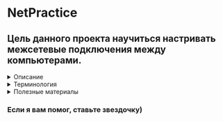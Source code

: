 # NetPractice

## Цель данного проекта научиться  настривать межсетевые подключения между компьютерами.

<details>
<summary>Описание</summary>
 
[subject](https://github.com/luta-wolf/NetPractice/blob/master/subject/en.subject.pdf)

Вам придется настроить небольшие сети. Для этого необходимо будет понять, как работает TCP/IP-адресация.
Вам нужно будет пройти 10 уровней (т.е. 10 упражнений) и включить их в свой Git репозиторий.

Сначала загрузите файл (`net_practice.tgz`), прикрепленный к странице проекта.
Затем извлеките файлы в любую нужную папку.
В этой папке запустите index.html файл.
Этот интерфейс должен открыться в вашем веб-браузере:

<img width="748" alt="image" src="https://user-images.githubusercontent.com/58044383/173697470-c82283ad-f385-4df5-a486-be94ff4ebccd.png">

 - Вы можете попрактиковаться, если введете свой логин в поле
 - Или вы можете попробовать версию "экзамен", если оставите поле пустым.

Для обучения доступно 10 уровней.Для каждого уровня появляется нефункционирующая сетевая диаграмма.
В верхней части окна вы увидите цель, которую нужно достичь: проблемы, которые нужно решить,
чтобы сеть работала нормально. Есть две кнопки, которые вы можете использовать:
• "Проверьте еще раз", чтобы убедиться, что ваша конфигурация была правильной или нет.
• "Получите мою конфигурацию", чтобы загрузить вашу конфигурацию для отправки в гит репозиторий.

<img width="900" alt="image" src="https://user-images.githubusercontent.com/58044383/173689800-cb9f0382-5a0f-4182-845e-2efae1483bfb.png">


  Когда вы успешно пройдете уровень, появится новая кнопка. Нажмите на нее чтобы перейти на следующий уровень.


<img width="822" alt="image" src="https://user-images.githubusercontent.com/58044383/173690126-a4fd5b1a-5fae-447f-a5fe-810bb175a29f.png">


В нижней части страницы вы увидите журналы. Они могут быть полезны, чтобы понять, почемуваша конфигурация неверна.


<img width="231" alt="image" src="https://user-images.githubusercontent.com/58044383/173690468-26686072-eefc-4e06-8525-f0e0b328686b.png">

Чтобы добиться успеха, измените незатененные поля до тех пор, пока конфигурация сети не будет правильной.
Чтобы выполнить это задание, настоятельно рекомендуется понять, как работает адресация в сети,
в которой есть такие устройства, как маршрутизаторы. Читайте о TCP /IP -адресации.

### Защита
- Во время защиты вам нужно будет пройти 3 случайных уровня, как указано на тренинг-платформа за 15 минут.
- Вам не разрешается использовать внешние инструменты во время оценки. (Использование простого калькулятора допустимо).
</details>

<details>
<summary>Терминология</summary>
 
### Таблица маршрутизации
Это электронная база данных в маршрутизаторе, которая представляет из себя некий набор правил. В ней содержится информация о сетевых маршрутах по которым определяется наилучший путь для передачи пакета данных. Она содержит в себе адрес и маску сети подключения, адрес шлюза (т. е. маршрутизатора сети, на который отправляются данные), метрику (расстояние) и интерфейс (имя и индентификатор устройства).
 
### Коммутатор (switch)
Это устройство для соединения нескольких устройств в одной сети. У всех устройств одинаковая маска.

### Роутер (маршрутизатор)
Это сетевой компьютер, который обрабатывает полученные данные по заданным правилам администратора и опираясь на таблицу маршрутизации определяет путь для пересылки данных.
 
### Перед выполнением заданий помним:
+ Первый IP-адрес подсети - _адрес сети_
+ Последний IP-адрес подсети - _широковещательный_
+ IP-адреса соседних сетей не должны перекрываться
+ IP-адреса `10.0.0.0-10.255.255.255`, 
`172.16.0.0-172.31.255.255` и от `192.168.0.0` до `192.168.255.255` 
зарезервированы для частных адресов, диапазон `127.0.0.1-127.255.255.254`
зарезервирован
для коммуникации с самим собой, остальные-для публичных IP-адресов
+ У роутера для каждой подсети своя маска

### Примеры
IP-адрес `200.200.200.200/24`
+  `200.200.200.`0 - адрес сети
+  200.200.200.`255` - широковещательный адрес
+  200.200.200.`200` - адрес компьютера
+  `/24` - маска подсети на 254 компьютера (256 - 2 = 254)
+ 200.200.200.1 - 200.200.200.254 - диапазон адресов
 
IP-адрес `196.32.12.254/30`
 + `196.32.12`.0   - адрес сети
 + 196.32.12.`255` - широковещательный адрес
 + 196.32.12.`254`  - адрес компьютера
 + `/30` - маска подсети на 2 компьютера (4 - 2 = 2)
 + 196.32.12.253 - 196.32.12.254 - диапазон адресов
 
 ### Таблица маршрутизации
 <img width="962" alt="image" src="https://user-images.githubusercontent.com/58044383/174404596-36f3809d-a2ba-4c00-95bc-296f8914fba0.png">
 
Синее окно - таблица маршрутизации - правила, по которым определяется лучший путь для передачи пакетов.
 + `Слева` адрес и маска сети назначения (куда хотим отправить пакет).
 + `Справа` адрес шлюза (адрес роутера, куда направится пакет сразу).
 + В таблице маршрутизации `default` или `0.0.0.0/0` соответствуют всему
</details>



<details>
<summary>Полезные материалы</summary>
 
+ Почитать подробнее можно [здесь](https://github.com/evgenkarlson/ALL_SCHOOL_42/blob/master/00_Projects__(%D0%9E%D1%81%D0%BD%D0%BE%D0%B2%D0%BD%D0%BE%D0%B5_%D0%9E%D0%B1%D1%83%D1%87%D0%B5%D0%BD%D0%B8%D0%B5)/00_Global_(begin_cadet)/02____netwhat/answers_to_netwhat.md).
+ Таблица соответствия [масок подсетей](https://www.gotoadm.ru/table-subnet-masks/).
+ IP [калькулятор](https://ip-calculator.ru/#!ip=192.168.114.253/30).
+ Лекция по [маршрутизации](https://www.youtube.com/watch?v=kZqqk1tixfk&ab_channel=AndreySozykin).
+ Лекция по [TCP/IP](https://www.youtube.com/watch?v=rLUzYeLdM0k&ab_channel=HillelITSchool).
+ Подробный курс лекций по [компьютерным сетям](https://www.youtube.com/watch?v=OLFA0soYGhw&list=PLtPJ9lKvJ4oiNMvYbOzCmWy6cRzYAh9B1&ab_channel=AndreySozykin).
</details>

### Если я вам помог, ставьте звездочку)
